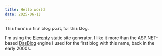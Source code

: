 ```yaml
---
title: Hello world
date: 2025-06-11
---
```


This here's a first blog post, for this blog.

I'm using the [Eleventy](https://11ty.dev) static site generator. I like it more than the ASP.NET-based [DasBlog](https://msdn.microsoft.com/en-us/library/aa480016.aspx) engine I used for the first blog with this name, back in the early 2000s.
